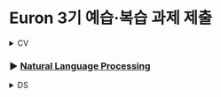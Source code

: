 # Euron 3기 예습·복습 과제 제출
<details>
<summary>CV</summary>
<div markdown="1">

<br />

| 주차 | 내용                                    | 발표자         | 발표자료 |
| ---- | --------------------------------------- | ---------------|-------- |
| 14   |cs231n 12강 Visualizing and Understanding| 고주은, 백승민 | [📚]()  |



## **Assignment**

### **📍 14주차 예습과제 (~12/5)**

① CS231N 12강을 수강하고, 요약 및 정리한 내용을 깃허브에 업로드

② (선택) 질문 사항이나 공유하고 싶은 내용 `Ewha-Euron/2022-2-Euron-CV` issue에 추가

**예습과제 제출 방법**

> 해당 파일을 master branch에 업로드하신 후 해당 master branch에서 pull request 를 진행해주세요.
>

### **📍 14주차 복습과제 (~12/5)**

- [https://cs231n.github.io/assignments2021/assignment3/](https://cs231n.github.io/assignments2021/assignment3/)의 `Q3: Network Vi
`Network_Visualization.ipynb` 을 완료하신 후, `.py` 파일로 변환해서 제출해주세요. (모든 cell을 하나의 py 파일에 합쳐주세요)
- 파일명: `network_visualization.py`

**복습과제 제출 방법**

> 해당 파일을 Week_12 branch에 업로드하신 후 해당 Week_14 branch에서 pull request 를 진행해주세요.
>
## **Due**

- 14주차 예습과제
	- **12월 5일**까지 제출합니다.
- 13주차 복습과제
	- **12월 5일**까지 제출합니다.

</div>
</details>

### ▶ [Natural Language Processing](https://github.com/Ewha-Euron/2022-2-Euron-NLP)

<details>
<summary>DS</summary>
<div markdown="1">       

<br />  
  
| 주차 | 내용         | 발표자                       | 발표자료 |
| ---- | ------------ | ---------------------------- | -------- |
|  14   |파이썬머신러닝완벽가이드 8장 07~10|황선경, 김경민, 김도하| [📚]()    |



## Assignment

> 매주 예습 과제와 복습 과제가 주어집니다. 
  
### 📍 예습과제 (~11/28)
 1️⃣ 파이썬 머신러닝 완벽 가이드 8장 07~10을 필사하여 주피터나 구글 코랩으로 실행한 실습 코드들을 ipynb 형식으로 정리

 
### 예습과제 제출 방법
  
> 해당 파일을 `master` branch에 업로드하신 후 해당 `master`  branch에서  `pull request` 를 진행해주세요.
  
- 과제 제출 방법
    - 레포: (origin) username/2022-2-Euron-Study-Assignments
    - 브랜치: `master`
    - 해당 주차 브랜치에 과제 업로드하고 Pull Request, 이때 label은 `DS` , `예습과제`
  
### 📍 복습과제 (~11/28)
  - 아래 두 개의 노트북을 세션 내용과 함께 정리 및 필사해 pdf 혹은 ipynb 파일로 제출해주세요
    * [Women's E-Commerce Clothing Reviews](https://www.kaggle.com/code/shirellamosi/sentiment-analysis-nlp)
    * [Topic modeling guide (GSDM,LDA,LSI)](https://www.kaggle.com/code/ptfrwrd/topic-modeling-guide-gsdm-lda-lsi/)
  
### 복습과제 제출 방법
  
> 해당 파일을 `Week_13` branch에 업로드하신 후 해당 `Week_13`  branch에서  `pull request` 를 진행해주세요.
  
- 과제 제출 방법
    - 레포: (origin) username/2022-2-Euron-Study-Assignments
    - 브랜치: `Week_13`
    - 해당 주차 브랜치에 과제 업로드하고 Pull Request, 이때 label은 `DS` , `복습과제`

  
## Due 
  
📍 14주차 예습과제
  - **11월 28일**까지 제출합니다.
  
📍 13주차 복습과제
  - **11월 28일**까지 제출합니다.
  
  </details>
  
